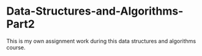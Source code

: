 # Data-Structures-and-Algorithms-Part2
This is my own assignment work during this data structures and algorithms course.
